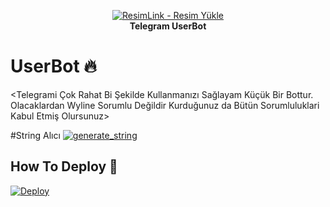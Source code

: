 <p align="center">
    <a href="https://github.com/iibrahimwt13/WylineTGBot">
        <a href="https://resimlink.com/63d" title="ResimLink - Resim Yükle"><img src="https://r.resimlink.com/63d.jpg" title="ResimLink - Resim Yükle" alt="ResimLink - Resim Yükle"></a>
    </a>
    <br>
    <b>Telegram UserBot</b>
    <br>
    </p>

# UserBot 🔥

<Telegrami Çok Rahat Bi Şekilde Kullanmanızı Sağlayam Küçük Bir Bottur.
Olacaklardan Wyline Sorumlu Değildir Kurduğunuz da Bütün Sorumluluklari Kabul Etmiş Olursunuz>

#String Alıcı
 <a href="https://repl.it/@iibrahimwt13/StringAl-c-#main.py"><img src="https://img.shields.io/badge/run-string__session.py-blue?style=for-the-badge&logo=repl.it" alt="generate_string" /></a>

## How To Deploy 👷  
  [![Deploy](https://www.herokucdn.com/deploy/button.svg)](https://heroku.com/deploy?template=https://github.com/iibrahimwt13/WylineTGBot)
